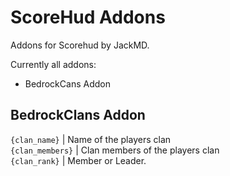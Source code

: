# ScoreHud Addons
Addons for Scorehud by JackMD. 

Currently all addons:

- BedrockCans Addon

## BedrockClans Addon
<code>{clan_name}</code>  |  Name of the players clan
<br><code>{clan_members}</code>  |  Clan members of the players clan
<br><code>{clan_rank}</code>  |  Member or Leader.
